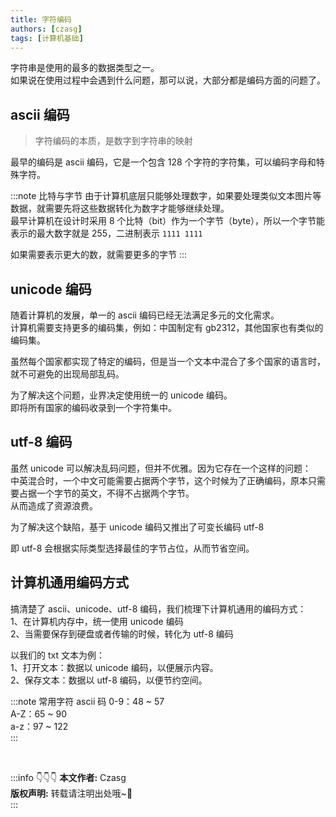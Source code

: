 ```yaml
---
title: 字符编码
authors: [czasg]
tags: [计算机基础]
---
```


字符串是使用的最多的数据类型之一。  
如果说在使用过程中会遇到什么问题，那可以说，大部分都是编码方面的问题了。

<!--truncate-->

## ascii 编码
> 字符编码的本质，是数字到字符串的映射

最早的编码是 ascii 编码，它是一个包含 128 个字符的字符集，可以编码字母和特殊字符。

:::note 比特与字节
由于计算机底层只能够处理数字，如果要处理类似文本图片等数据，就需要先将这些数据转化为数字才能够继续处理。  
最早计算机在设计时采用 8 个比特（bit）作为一个字节（byte），所以一个字节能表示的最大数字就是 255，二进制表示 `1111 1111`

如果需要表示更大的数，就需要更多的字节
:::

## unicode 编码
随着计算机的发展，单一的 ascii 编码已经无法满足多元的文化需求。  
计算机需要支持更多的编码集，例如：中国制定有 gb2312，其他国家也有类似的编码集。

虽然每个国家都实现了特定的编码，但是当一个文本中混合了多个国家的语言时，就不可避免的出现局部乱码。

为了解决这个问题，业界决定使用统一的 unicode 编码。  
即将所有国家的编码收录到一个字符集中。


## utf-8 编码
虽然 unicode 可以解决乱码问题，但并不优雅。因为它存在一个这样的问题：  
中英混合时，一个中文可能需要占据两个字节，这个时候为了正确编码，原本只需要占据一个字节的英文，不得不占据两个字节。  
从而造成了资源浪费。

为了解决这个缺陷，基于 unicode 编码又推出了可变长编码 utf-8

即 utf-8 会根据实际类型选择最佳的字节占位，从而节省空间。


## 计算机通用编码方式
搞清楚了 ascii、unicode、utf-8 编码，我们梳理下计算机通用的编码方式：    
1、在计算机内存中，统一使用 unicode 编码    
2、当需要保存到硬盘或者传输的时候，转化为 utf-8 编码   


以我们的 txt 文本为例：  
1、打开文本：数据以 unicode 编码，以便展示内容。  
2、保存文本：数据以 utf-8 编码，以便节约空间。

:::note 常用字符 ascii 码
0-9：48 ~ 57   
A-Z：65 ~ 90    
a-z：97 ~ 122    
:::


<br/>

:::info 👇👇👇
**本文作者:** Czasg         
**版权声明:** 转载请注明出处哦~👮‍    
:::
